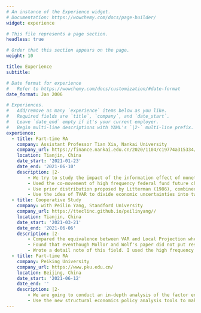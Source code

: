 ```yaml
---
# An instance of the Experience widget.
# Documentation: https://wowchemy.com/docs/page-builder/
widget: experience

# This file represents a page section.
headless: true

# Order that this section appears on the page.
weight: 10

title: Experience
subtitle:

# Date format for experience
#   Refer to https://wowchemy.com/docs/customization/#date-format
date_format: Jan 2006

# Experiences.
#   Add/remove as many `experience` items below as you like.
#   Required fields are `title`, `company`, and `date_start`.
#   Leave `date_end` empty if it's your current employer.
#   Begin multi-line descriptions with YAML's `|2-` multi-line prefix.
experience:
  - title: Part-time RA
    company: Assistant Professor Tian Xia, Nankai University
    company_url: https://finance.nankai.edu.cn/2020/1104/c19774a315334/page.htm
    location: Tianjin, China
    date_start: '2021-01-23'
    date_end: '2021-06-10'
    description: |2-
        - We try to study the impact of the information effect of monetary policy on various sectors of the Macro economy under different states of economic uncertainty. 
        - Used the co-movement of high frequency federal fund future changes and S&P 500 indexes as symbol recognition to identify.
        - Use prior distribution proposed by Litterman (1986), combined with Gibbs sampling, to get the posterior distribution of the model.
        - Use the idea of TVAR to divide economic uncertainties into two stages and run regressions distinctively.
  - title: Cooperative Study
    company: with Peilin Yang, Standford University
    company_url: https://tteclinc.github.io/peilinyang//
    location: Tianjin, China
    date_start: '2021-03-21'
    date_end: '2021-06-06'
    description: |2-
        - Compared the equivalence between VAR and Local Projection when the true model is VAR (Jorda 2005), and the equivalence relationship (when h<p) between VAR and linear Local Projection when the true model is unknown. (Mollor and Wolf, 2020)
        - Found that eventhough Mollor and Wolf's paper did not put restrictions to the real model, it was based on a strict assumption -- the Cholesky decomposition.
        - Wrote a detail note of this field. I used the high frequency data provided by Jarocinski and Karada to construct an empirical test.
  - title: Part-time RA
    company: Peiking University
    company_url: https://www.pku.edu.cn/
    location: Beijing, China
    date_start: '2021-06-12'
    date_end: ''
    description: |2-
        - We are going to conduct an in-depth analysis of the factor endowments and comparative advantages of the enterprises in Yili, Xinjiang.
        - Use the new structural economics policy analysis tools to make development recommendations for local governments.
---
```


